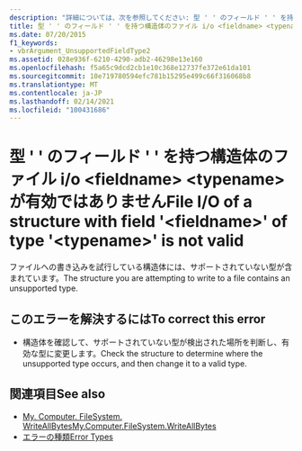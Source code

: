 ```yaml
---
description: "詳細については、次を参照してください: 型 ' ' のフィールド ' ' を持つ構造体のファイル i/o <fieldname> <typename> が有効ではありません"
title: 型 ' ' のフィールド ' ' を持つ構造体のファイル i/o <fieldname> <typename> が有効ではありません
ms.date: 07/20/2015
f1_keywords:
- vbrArgument_UnsupportedFieldType2
ms.assetid: 028e936f-6210-4290-adb2-46298e13e160
ms.openlocfilehash: f5a65c9dcd2cb1e10c368e12737fe372e61da101
ms.sourcegitcommit: 10e719780594efc781b15295e499c66f316068b8
ms.translationtype: MT
ms.contentlocale: ja-JP
ms.lasthandoff: 02/14/2021
ms.locfileid: "100431686"
---
```

# <a name="file-io-of-a-structure-with-field-fieldname-of-type-typename-is-not-valid"></a><span data-ttu-id="0980f-103">型 ' ' のフィールド ' ' を持つ構造体のファイル i/o \<fieldname> \<typename> が有効ではありません</span><span class="sxs-lookup"><span data-stu-id="0980f-103">File I/O of a structure with field '\<fieldname>' of type '\<typename>' is not valid</span></span>

<span data-ttu-id="0980f-104">ファイルへの書き込みを試行している構造体には、サポートされていない型が含まれています。</span><span class="sxs-lookup"><span data-stu-id="0980f-104">The structure you are attempting to write to a file contains an unsupported type.</span></span>  
  
## <a name="to-correct-this-error"></a><span data-ttu-id="0980f-105">このエラーを解決するには</span><span class="sxs-lookup"><span data-stu-id="0980f-105">To correct this error</span></span>  
  
- <span data-ttu-id="0980f-106">構造体を確認して、サポートされていない型が検出された場所を判断し、有効な型に変更します。</span><span class="sxs-lookup"><span data-stu-id="0980f-106">Check the structure to determine where the unsupported type occurs, and then change it to a valid type.</span></span>  
  
## <a name="see-also"></a><span data-ttu-id="0980f-107">関連項目</span><span class="sxs-lookup"><span data-stu-id="0980f-107">See also</span></span>

- [<span data-ttu-id="0980f-108">My. Computer. FileSystem. WriteAllBytes</span><span class="sxs-lookup"><span data-stu-id="0980f-108">My.Computer.FileSystem.WriteAllBytes</span></span>](xref:Microsoft.VisualBasic.MyServices.FileSystemProxy.WriteAllBytes%2A)
- [<span data-ttu-id="0980f-109">エラーの種類</span><span class="sxs-lookup"><span data-stu-id="0980f-109">Error Types</span></span>](../programming-guide/language-features/error-types.md)
